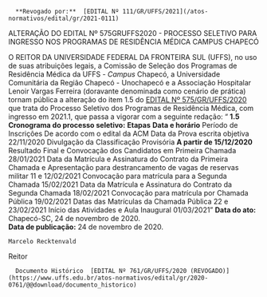      **Revogado por:**  [EDITAL Nº 111/GR/UFFS/2021](/atos-normativos/edital/gr/2021-0111) 

   ALTERAÇÃO DO EDITAL Nº 575GRUFFS2020 - PROCESSO SELETIVO PARA INGRESSO NOS PROGRAMAS DE RESIDÊNCIA MÉDICA CAMPUS CHAPECÓ  

 O REITOR DA UNIVERSIDADE FEDERAL DA FRONTEIRA SUL (UFFS), no uso de suas atribuições legais, a Comissão de Seleção dos Programas de Residência Médica da UFFS - *Campus*  Chapecó, a Universidade Comunitária da Região Chapecó - Unochapecó e a Associação Hospitalar Lenoir Vargas Ferreira (doravante denominada como cenário de prática) tornam pública a alteração do item 1.5 do [EDITAL Nº 575/GR/UFFS/2020](https://www.uffs.edu.br/atos-normativos/edital/gr/2020-0575) que trata do Processo Seletivo dos Programas de Residência Médica, com ingresso em 2021.1, que passa a vigorar com a seguinte redação: “ **1.5 Cronograma do processo seletivo:**      **Etapas**   **Data e horário**     Período de Inscrições   De acordo com o edital da ACM     Data da Prova escrita objetiva   22/11/2020     Divulgação da Classificação Provisória   **A partir de 15/12/2020**     Resultado Final e Convocação dos Candidatos em Primeira Chamada   28/01/2021     Data da Matrícula e Assinatura do Contrato da Primeira Chamada e Apresentação para destrancamento de vagas de reservas militar   11 e 12/02/2021     Convocação para matrícula para a Segunda Chamada   15/02/2021     Data da Matrícula e Assinatura do Contrato da Segunda Chamada   18/02/2021     Convocação para matrícula por Chamada Pública   19/02/2021     Datas das Matrículas da Chamada Pública   22 e 23/02/2021     Início das Atividades e Aula Inaugural   01/03/2021”            **Data do ato:** Chapecó-SC, 24 de novembro de 2020.   
 **Data de publicação:**  24 de novembro de 2020. 

    Marcelo Recktenvald   
 Reitor 

      Documento Histórico  [EDITAL Nº 761/GR/UFFS/2020 (REVOGADO)](https://www.uffs.edu.br/atos-normativos/edital/gr/2020-0761/@@download/documento_historico)     
      